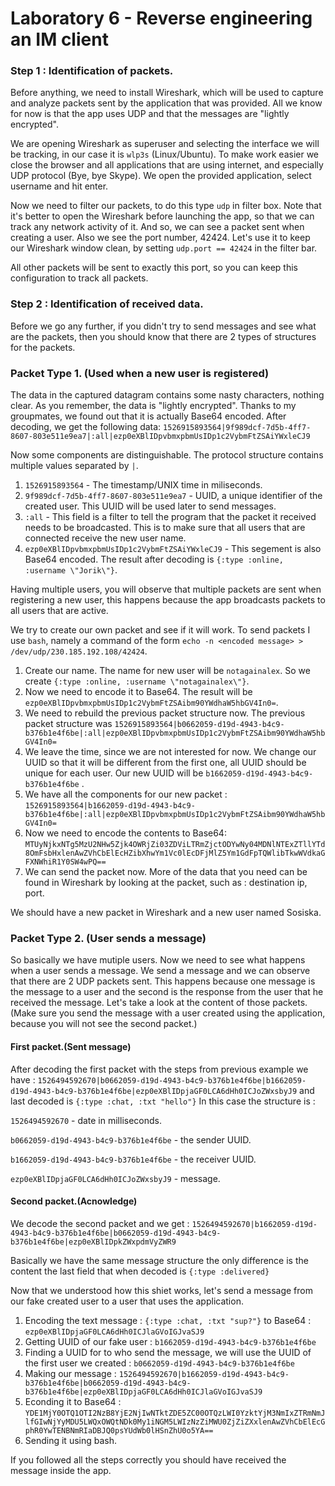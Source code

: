 # Laboratory 6 - Reverse engineering an IM client

### Step 1 : Identification of packets.
Before anything, we need to install Wireshark, which will be used to capture and analyze packets sent by the application that was provided. All we know for now is that the app uses UDP and that the messages are "lightly encrypted".

We are opening Wireshark as superuser and selecting the interface we will be tracking, in our case it is `wlp3s` (Linux/Ubuntu). 
To make work easier we close the browser and all applications that are using internet, and especially UDP protocol (Bye, bye Skype).
We open the provided application, select username and hit enter.

Now we need to filter our packets, to do this type `udp` in filter box. 
Note that it's better to open the Wireshark before launching the app, so that we can track any network activity of it.
And so, we can see a packet sent when creating a user. Also we see the port number, 42424. Let's use it to keep our Wireshark window clean, by setting `udp.port == 42424` in the filter bar.

All other packets will be sent to exactly this port, so you can keep this configuration to track all packets.

### Step 2 : Identification of received data.
Before we go any further, if you didn't try to send messages and see what are the packets, then you should know that there are 2 types of structures for the packets.

### Packet Type 1. (Used when a new user is registered)

The data in the captured datagram contains some nasty characters, nothing clear. As you remember, the data is "lightly encrypted". Thanks to my groupmates, we found out that it is actually Base64 encoded. After decoding, we get the following data: `1526915893564|9f989dcf-7d5b-4ff7-8607-803e511e9ea7|:all|ezp0eXBlIDpvbmxpbmUsIDp1c2VybmFtZSAiYWxleCJ9`

Now some components are distinguishable. The protocol structure contains multiple values separated by `|`.
1. `1526915893564` - The timestamp/UNIX time in miliseconds.
2. `9f989dcf-7d5b-4ff7-8607-803e511e9ea7` - UUID, a unique identifier of the created user. This UUID will be used later to send messages.
3. `:all` - This field is a filter to tell the program that the packet it received needs to be broadcasted. This is to make sure that all users that are connected receive the new user name.
4. `ezp0eXBlIDpvbmxpbmUsIDp1c2VybmFtZSAiYWxleCJ9` - This segement is also Base64 encoded. The result after decoding is `{:type :online, :username \"Jorik\"}`.

Having multiple users, you will observe that multiple packets are sent when registering a new user, this happens because the app broadcasts packets to all users that are active.

We try to create our own packet and see if it will work.
To send packets I use `bash`, namely a command of the form `echo -n <encoded message> > /dev/udp/230.185.192.108/42424`.

1. Create our name. The name for new user will be `notagainalex`. So we create `{:type :online, :username \"notagainalex\"}`.
2. Now we need to encode it to Base64. The result will be `ezp0eXBlIDpvbmxpbmUsIDp1c2VybmFtZSAibm90YWdhaW5hbGV4In0=`.
3. We need to rebuild the previous packet structure now. The previous packet structure was `1526915893564|b0662059-d19d-4943-b4c9-b376b1e4f6be|:all|ezp0eXBlIDpvbmxpbmUsIDp1c2VybmFtZSAibm90YWdhaW5hbGV4In0=`
4. We leave the time, since we are not interested for now. We change our UUID so that it will be different from the first one, all UUID should be unique for each user. Our new UUID will be `b1662059-d19d-4943-b4c9-b376b1e4f6be` .
5. We have all the components for our new packet : `1526915893564|b1662059-d19d-4943-b4c9-b376b1e4f6be|:all|ezp0eXBlIDpvbmxpbmUsIDp1c2VybmFtZSAibm90YWdhaW5hbGV4In0=`
6. Now we need to encode the contents to Base64: `MTUyNjkxNTg5MzU2NHw5Zjk4OWRjZi03ZDViLTRmZjctODYwNy04MDNlNTExZTllYTd8OmFsbHxlenAwZVhCbElEcHZibXhwYm1Vc0lEcDFjMlZ5Ym1GdFpTQWlibTkwWVdkaGFXNWhiR1Y0SW4wPQ==`
7. We can send the packet now. More of the data that you need can be found in Wireshark by looking at the packet, such as : destination ip, port.

We should have a new packet in Wireshark and a new user named Sosiska.

### Packet Type 2. (User sends a message)
So basically we have mutiple users. Now we need to see what happens when a user sends a message. We send a message and we can observe that there are 2 UDP packets sent. This happens because one message is the message to a user and the second is the response from the user that he received the message. Let's take a look at the content of those packets. (Make sure you send the message with a user created using the application, because you will not see the second packet.)

#### First packet.(Sent message)
After decoding the first packet with the steps from previous example we have : `1526494592670|b0662059-d19d-4943-b4c9-b376b1e4f6be|b1662059-d19d-4943-b4c9-b376b1e4f6be|ezp0eXBlIDpjaGF0LCA6dHh0ICJoZWxsbyJ9` and last decoded is `{:type :chat, :txt "hello"}` In this case the structure is : 

`1526494592670` - date in milliseconds.

`b0662059-d19d-4943-b4c9-b376b1e4f6be` - the sender UUID.

`b1662059-d19d-4943-b4c9-b376b1e4f6be` - the receiver UUID.

`ezp0eXBlIDpjaGF0LCA6dHh0ICJoZWxsbyJ9` - message.

#### Second packet.(Acnowledge)
We decode the second packet and we get : `1526494592670|b1662059-d19d-4943-b4c9-b376b1e4f6be|b0662059-d19d-4943-b4c9-b376b1e4f6be|ezp0eXBlIDpkZWxpdmVyZWR9`

Basically we have the same message structure the only difference is the content the last field that when decoded is `{:type :delivered}`

Now that we understood how this shiet works, let's send a message from our fake created user to a user that uses the application. 

1. Encoding the text message : `{:type :chat, :txt "sup?"}` to Base64 : `ezp0eXBlIDpjaGF0LCA6dHh0ICJlaGVoIGJvaSJ9`
2. Getting UUID of our fake user : `b1662059-d19d-4943-b4c9-b376b1e4f6be`
3. Finding a UUID for to who send the message, we will use the UUID of the first user we created : `b0662059-d19d-4943-b4c9-b376b1e4f6be`
4. Making our message : `1526494592670|b1662059-d19d-4943-b4c9-b376b1e4f6be|b0662059-d19d-4943-b4c9-b376b1e4f6be|ezp0eXBlIDpjaGF0LCA6dHh0ICJlaGVoIGJvaSJ9`
5. Econding it to Base64 : `YDE1MjY0OTQ1OTI2NzB8YjE2NjIwNTktZDE5ZC00OTQzLWI0YzktYjM3NmIxZTRmNmJlfGIwNjYyMDU5LWQxOWQtNDk0My1iNGM5LWIzNzZiMWU0ZjZiZXxlenAwZVhCbElEcGphR0YwTENBNmRIaDBJQ0psYUdWb0lHSnZhU0o5YA==`
6. Sending it using bash.

If you followed all the steps correctly you should have received the message inside the app.
